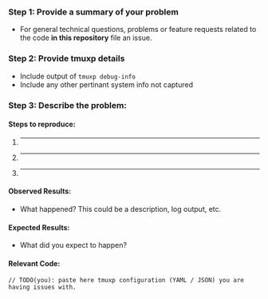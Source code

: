 ### Step 1: Provide a summary of your problem
  * For general technical questions, problems or feature requests related to the code **in this repository** file an issue.

### Step 2: Provide tmuxp details
  * Include output of `tmuxp debug-info`
  * Include any other pertinant system info not captured

### Step 3: Describe the problem:
#### Steps to reproduce:
  1. _____
  2. _____
  3. _____

#### Observed Results:
  * What happened?  This could be a description, log output, etc.

#### Expected Results:
  * What did you expect to happen?

#### Relevant Code:
  ```
  // TODO(you): paste here tmuxp configuration (YAML / JSON) you are having issues with.
